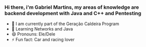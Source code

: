 ### Hi there, i'm Gabriel Martins, my areas of knowledge are backend development with Java and C++ and Pentesting

- 🔭 I am currently part of the Geração Caldeira Program
- 🌱 Learning Networks and Java
- 😄 Pronouns: Ele/Dele
- ⚡ Fun fact: Car and racing lover
